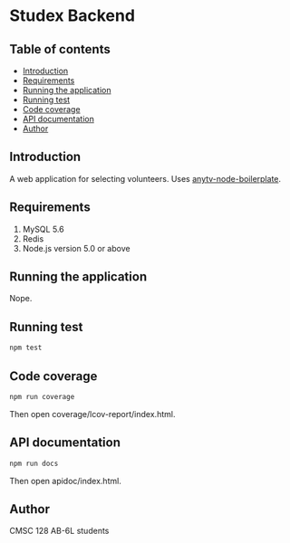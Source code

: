 Studex Backend
=====

Table of contents
-----
- [Introduction](#introduction)
- [Requirements](#requirements)
- [Running the application](#running-the-application)
- [Running test](#running-test)
- [Code coverage](#code-coverage)
- [API documentation](#api-documentation)
- [Author](#author)

Introduction
-----
A web application for selecting volunteers. Uses [anytv-node-boilerplate](https://github.com/AnyTV/anytv-node-boilerplate).

## Requirements

1. MySQL 5.6
2. Redis
3. Node.js version 5.0 or above

## Running the application

Nope.

## Running test

```sh
npm test
```

## Code coverage

```sh
npm run coverage
```
Then open coverage/lcov-report/index.html.

## API documentation

```sh
npm run docs
```
Then open apidoc/index.html.



## Author
CMSC 128 AB-6L students
